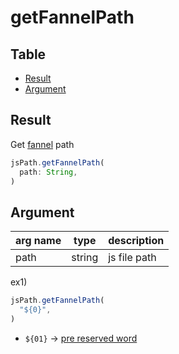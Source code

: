 # getFannelPath


Table
-----------------

* [Result](#result)
* [Argument](#argument)


## Result

Get [fannel](https://github.com/puutaro/CommandClick/blob/master/md/developer/glossary.md#fannel) path



```js.js
jsPath.getFannelPath(  
  path: String,  
)

```

## Argument

| arg name | type | description |
| -------- | -------- | -------- |
| path | string | js file path |


ex1) 

```js.js
jsPath.getFannelPath(  
  "${0}",  
)
```

- `${01}` -> [pre reserved word](https://github.com/puutaro/CommandClick/blob/master/md/developer/js_pre_reserved_word.md)

